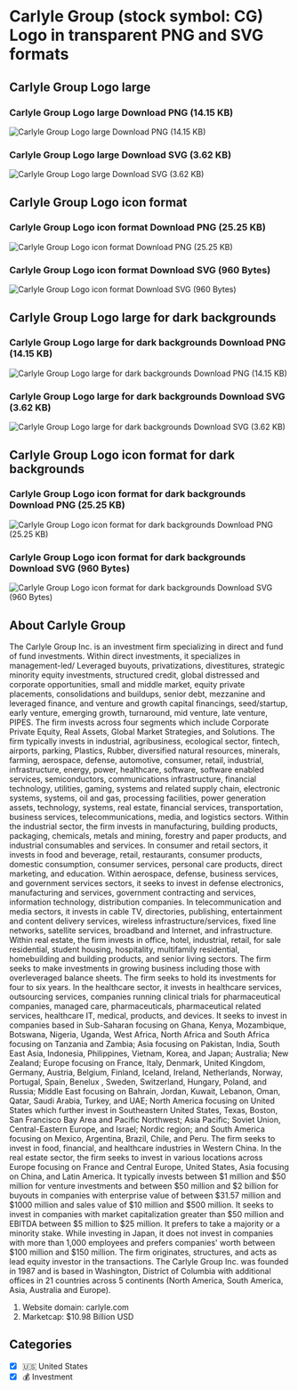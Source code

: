 # Carlyle Group (stock symbol: CG) Logo in transparent PNG and SVG formats

## Carlyle Group Logo large

### Carlyle Group Logo large Download PNG (14.15 KB)

![Carlyle Group Logo large Download PNG (14.15 KB)](/img/orig/CG_BIG-ef6f15fe.png)

### Carlyle Group Logo large Download SVG (3.62 KB)

![Carlyle Group Logo large Download SVG (3.62 KB)](/img/orig/CG_BIG-e33727fc.svg)

## Carlyle Group Logo icon format

### Carlyle Group Logo icon format Download PNG (25.25 KB)

![Carlyle Group Logo icon format Download PNG (25.25 KB)](/img/orig/CG-b5e38254.png)

### Carlyle Group Logo icon format Download SVG (960 Bytes)

![Carlyle Group Logo icon format Download SVG (960 Bytes)](/img/orig/CG-a5f0407b.svg)

## Carlyle Group Logo large for dark backgrounds

### Carlyle Group Logo large for dark backgrounds Download PNG (14.15 KB)

![Carlyle Group Logo large for dark backgrounds Download PNG (14.15 KB)](/img/orig/CG_BIG.D-0aac4b8d.png)

### Carlyle Group Logo large for dark backgrounds Download SVG (3.62 KB)

![Carlyle Group Logo large for dark backgrounds Download SVG (3.62 KB)](/img/orig/CG_BIG.D-86377002.svg)

## Carlyle Group Logo icon format for dark backgrounds

### Carlyle Group Logo icon format for dark backgrounds Download PNG (25.25 KB)

![Carlyle Group Logo icon format for dark backgrounds Download PNG (25.25 KB)](/img/orig/CG.D-a15f3206.png)

### Carlyle Group Logo icon format for dark backgrounds Download SVG (960 Bytes)

![Carlyle Group Logo icon format for dark backgrounds Download SVG (960 Bytes)](/img/orig/CG.D-48a1dd5d.svg)

## About Carlyle Group

The Carlyle Group Inc. is an investment firm specializing in direct and fund of fund investments. Within direct investments, it specializes in management-led/ Leveraged buyouts, privatizations, divestitures, strategic minority equity investments, structured credit, global distressed and corporate opportunities, small and middle market, equity private placements, consolidations and buildups, senior debt, mezzanine and leveraged finance, and venture and growth capital financings, seed/startup, early venture, emerging growth, turnaround, mid venture, late venture, PIPES. The firm invests across four segments which include Corporate Private Equity, Real Assets, Global Market Strategies, and Solutions. The firm typically invests in industrial, agribusiness, ecological sector, fintech, airports, parking, Plastics, Rubber, diversified natural resources, minerals, farming, aerospace, defense, automotive, consumer, retail, industrial, infrastructure, energy, power, healthcare, software, software enabled services, semiconductors, communications infrastructure, financial technology, utilities, gaming, systems and related supply chain, electronic systems, systems, oil and gas, processing facilities, power generation assets, technology, systems, real estate, financial services, transportation, business services, telecommunications, media, and logistics sectors. Within the industrial sector, the firm invests in manufacturing, building products, packaging, chemicals, metals and mining, forestry and paper products, and industrial consumables and services. In consumer and retail sectors, it invests in food and beverage, retail, restaurants, consumer products, domestic consumption, consumer services, personal care products, direct marketing, and education. Within aerospace, defense, business services, and government services sectors, it seeks to invest in defense electronics, manufacturing and services, government contracting and services, information technology, distribution companies. In telecommunication and media sectors, it invests in cable TV, directories, publishing, entertainment and content delivery services, wireless infrastructure/services, fixed line networks, satellite services, broadband and Internet, and infrastructure. Within real estate, the firm invests in office, hotel, industrial, retail, for sale residential, student housing, hospitality, multifamily residential, homebuilding and building products, and senior living sectors. The firm seeks to make investments in growing business including those with overleveraged balance sheets. The firm seeks to hold its investments for four to six years. In the healthcare sector, it invests in healthcare services, outsourcing services, companies running clinical trials for pharmaceutical companies, managed care, pharmaceuticals, pharmaceutical related services, healthcare IT, medical, products, and devices. It seeks to invest in companies based in Sub-Saharan focusing on Ghana, Kenya, Mozambique, Botswana, Nigeria, Uganda, West Africa, North Africa and South Africa focusing on Tanzania and Zambia; Asia focusing on Pakistan, India, South East Asia, Indonesia, Philippines, Vietnam, Korea, and Japan; Australia; New Zealand; Europe focusing on France, Italy, Denmark, United Kingdom, Germany, Austria, Belgium, Finland, Iceland, Ireland, Netherlands, Norway, Portugal, Spain, Benelux , Sweden, Switzerland, Hungary, Poland, and Russia; Middle East focusing on Bahrain, Jordan, Kuwait, Lebanon, Oman, Qatar, Saudi Arabia, Turkey, and UAE; North America focusing on United States which further invest in Southeastern United States, Texas, Boston, San Francisco Bay Area and Pacific Northwest; Asia Pacific; Soviet Union, Central-Eastern Europe, and Israel; Nordic region; and South America focusing on Mexico, Argentina, Brazil, Chile, and Peru. The firm seeks to invest in food, financial, and healthcare industries in Western China. In the real estate sector, the firm seeks to invest in various locations across Europe focusing on France and Central Europe, United States, Asia focusing on China, and Latin America. It typically invests between $1 million and $50 million for venture investments and between $50 million and $2 billion for buyouts in companies with enterprise value of between $31.57 million and $1000 million and sales value of $10 million and $500 million. It seeks to invest in companies with market capitalization greater than $50 million and EBITDA between $5 million to $25 million. It prefers to take a majority or a minority stake. While investing in Japan, it does not invest in companies with more than 1,000 employees and prefers companies' worth between $100 million and $150 million. The firm originates, structures, and acts as lead equity investor in the transactions. The Carlyle Group Inc. was founded in 1987 and is based in Washington, District of Columbia with additional offices in 21 countries across 5 continents (North America, South America, Asia, Australia and Europe).

1. Website domain: carlyle.com
2. Marketcap: $10.98 Billion USD


## Categories
- [x] 🇺🇸 United States
- [x] 💰 Investment
